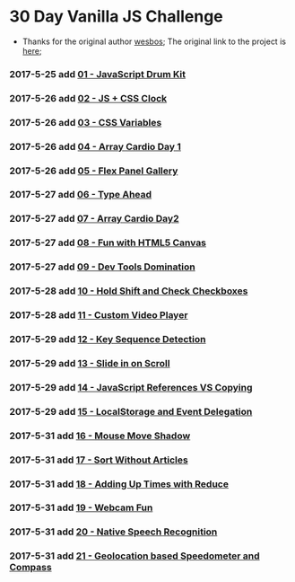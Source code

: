 # 30 Day Vanilla JS Challenge

   - Thanks for the original author [wesbos](http://wesbos.com/); The original link to the project is [here](https://javascript30.com/);

### 2017-5-25 add [01 - JavaScript Drum Kit](https://mayfulq.github.io/JavaScript30/task01/index.html)

### 2017-5-26 add [02 - JS + CSS Clock](https://mayfulq.github.io/JavaScript30/task02/index.html)

### 2017-5-26 add [03 - CSS Variables](https://mayfulq.github.io/JavaScript30/task03/index.html)

### 2017-5-26 add [04 - Array Cardio Day 1](https://mayfulq.github.io/JavaScript30/task04/index.html)

### 2017-5-26 add [05 - Flex Panel Gallery](https://mayfulq.github.io/JavaScript30/task05/index.html)

### 2017-5-27 add [06 - Type Ahead](https://mayfulq.github.io/JavaScript30/task06/index.html)

### 2017-5-27 add [07 - Array Cardio Day2](https://mayfulq.github.io/JavaScript30/task07/index.html)

### 2017-5-27 add [08 - Fun with HTML5 Canvas](https://mayfulq.github.io/JavaScript30/task08/index.html)

### 2017-5-27 add [09 - Dev Tools Domination](https://mayfulq.github.io/JavaScript30/task09/index.html)

### 2017-5-28 add [10 - Hold Shift and Check Checkboxes](https://mayfulq.github.io/JavaScript30/task10/index.html)

### 2017-5-28 add [11 - Custom Video Player](https://mayfulq.github.io/JavaScript30/task11/index.html)

### 2017-5-29 add [12 - Key Sequence Detection](https://mayfulq.github.io/JavaScript30/task12/index.html)

### 2017-5-29 add [13 - Slide in on Scroll](https://mayfulq.github.io/JavaScript30/task13/index.html)

### 2017-5-29 add [14 - JavaScript References VS Copying](https://mayfulq.github.io/JavaScript30/task14/index.html)

### 2017-5-29 add [15 - LocalStorage and Event Delegation](https://mayfulq.github.io/JavaScript30/task15/index.html)

### 2017-5-31 add [16 - Mouse Move Shadow](https://mayfulq.github.io/JavaScript30/task16/index.html)

### 2017-5-31 add [17 - Sort Without Articles](https://mayfulq.github.io/JavaScript30/task17/index.html)

### 2017-5-31 add [18 - Adding Up Times with Reduce](https://mayfulq.github.io/JavaScript30/task18/index.html)

### 2017-5-31 add [19 - Webcam Fun](https://mayfulq.github.io/JavaScript30/task19/index.html)

### 2017-5-31 add [20 - Native Speech Recognition](https://mayfulq.github.io/JavaScript30/task20/index.html)

### 2017-5-31 add [21 - Geolocation based Speedometer and Compass](https://mayfulq.github.io/JavaScript30/task21/index.html)
